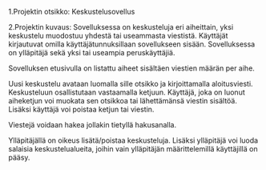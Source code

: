 1.Projektin otsikko: Keskustelusovellus

2.Projektin kuvaus: 
Sovelluksessa on keskusteluja eri aiheittain, yksi keskustelu muodostuu
yhdestä tai useammasta viestistä. Käyttäjät kirjautuvat omilla
käyttäjätunnuksillaan sovellukseen sisään. Sovelluksessa on ylläpitäjä sekä
yksi tai useampia peruskäyttäjiä.
 
Sovelluksen etusivulla on listattu aiheet sisältäen viestien määrän per aihe. 

Uusi keskustelu avataan luomalla sille otsikko ja kirjoittamalla aloitusviesti. 
Keskusteluun osallistutaan vastaamalla ketjuun. Käyttäjä, joka on luonut 
aiheketjun voi muokata sen otsikkoa tai lähettämänsä viestin sisältöä.
Lisäksi käyttäjä voi poistaa ketjun tai viestin. 

Viestejä voidaan hakea jollakin tietyllä hakusanalla.

Ylläpitäjällä on oikeus lisätä/poistaa keskusteluja. Lisäksi ylläpitäjä voi 
luoda salaisia keskustelualueita, joihin vain ylläpitäjän määrittelemillä
käyttäjillä on pääsy.
